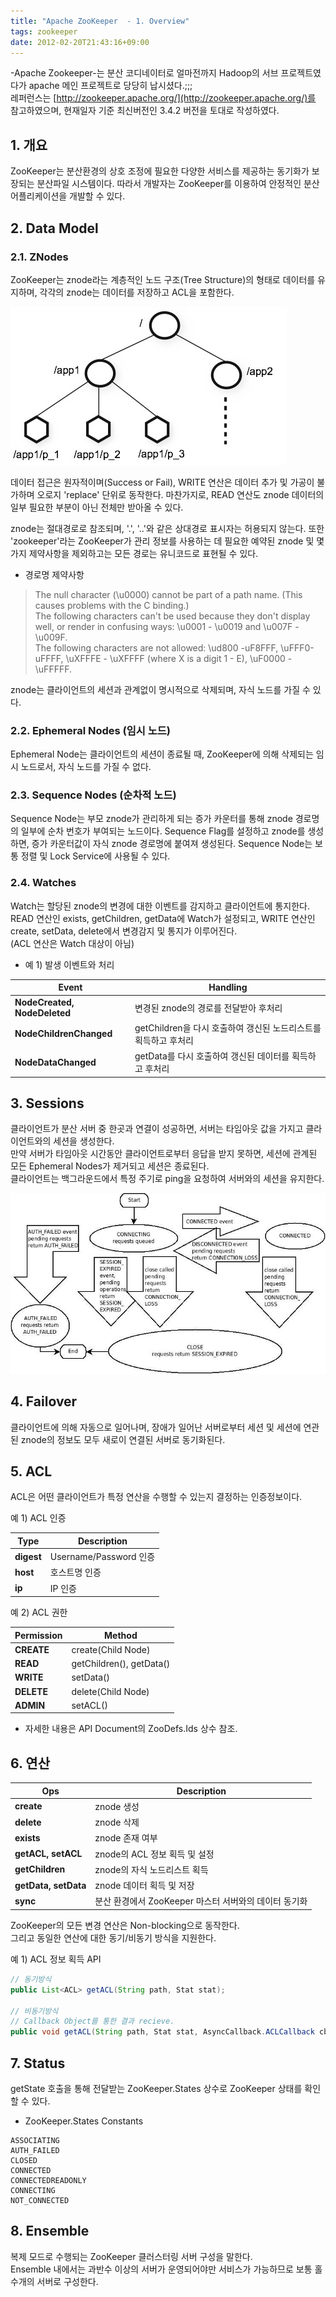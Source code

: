 ```yaml
---
title: "Apache ZooKeeper  - 1. Overview"
tags: zookeeper
date: 2012-02-20T21:43:16+09:00
---
```


-Apache Zookeeper-는 분산 코디네이터로 얼마전까지 Hadoop의 서브 프로젝트였다가 apache 메인 프로젝트로 당당히 납시셨다.;;;  
레퍼런스는 [http://zookeeper.apache.org/](http://zookeeper.apache.org/)를 참고하였으며, 현재일자 기준 최신버전인 3.4.2 버전을 토대로 작성하였다.

## 1. 개요
ZooKeeper는 분산환경의 상호 조정에 필요한 다양한 서비스를 제공하는 동기화가 보장되는 분산파일 시스템이다. 따라서 개발자는 ZooKeeper를 이용하여 안정적인 분산 어플리케이션을 개발할 수 있다.  
  

## 2. Data Model
### 2.1. ZNodes
ZooKeeper는 znode라는 계층적인 노드 구조(Tree Structure)의 형태로 데이터를 유지하며, 각각의 znode는 데이터를 저장하고 ACL을 포함한다.

![znode](/assets/image/2012-02-20-201202201201.jpg)

데이터 접근은 원자적이며(Success or Fail), WRITE 연산은 데이터 추가 및 가공이 불가하며 오로지 'replace' 단위로 동작한다. 마찬가지로, READ 연산도 znode 데이터의 일부 필요한 부분이 아닌 전체만 받아올 수 있다.   
  
znode는 절대경로로 참조되며, '.', '..'와 같은 상대경로 표시자는 허용되지 않는다. 또한 'zookeeper'라는 ZooKeeper가 관리 정보를 사용하는 데 필요한 예약된 znode 및 몇가지 제약사항을 제외하고는 모든 경로는 유니코드로 표현될 수 있다.  
  
- 경로명 제약사항  
> The null character (\u0000) cannot be part of a path name. (This causes problems with the C binding.)  
The following characters can't be used because they don't display well, or render in confusing ways: \u0001 - \u0019 and \u007F - \u009F.  
> The following characters are not allowed: \ud800 -uF8FFF, \uFFF0-uFFFF, \uXFFFE - \uXFFFF (where X is a digit 1 - E), \uF0000 - \uFFFFF.  

znode는 클라이언트의 세션과 관계없이 명시적으로 삭제되며, 자식 노드를 가질 수 있다.

  

### 2.2. Ephemeral Nodes (임시 노드)
Ephemeral Node는 클라이언트의 세션이 종료될 때, ZooKeeper에 의해 삭제되는 임시 노드로서, 자식 노드를 가질 수 없다.

### 2.3. Sequence Nodes (순차적 노드)
Sequence Node는 부모 znode가 관리하게 되는 증가 카운터를 통해 znode 경로명의 일부에 순차 번호가 부여되는 노드이다. Sequence Flag를 설정하고 znode를 생성하면, 증가 카운터값이 자식 znode 경로명에 붙여져 생성된다. Sequence Node는 보통 정렬 및 Lock Service에 사용될 수 있다.  

### 2.4. Watches
Watch는 할당된 znode의 변경에 대한 이벤트를 감지하고 클라이언트에 통지한다.  
READ 연산인 exists, getChildren, getData에 Watch가 설정되고, WRITE 연산인 create, setData, delete에서 변경감지 및 통지가 이루어진다.  
(ACL 연산은 Watch 대상이 아님)  
  
- 예 1) 발생 이벤트와 처리  

| Event | Handling |
|-------|----------|
| **NodeCreated, NodeDeleted** |  변경된 znode의 경로를 전달받아 후처리 |
| **NodeChildrenChanged** |  getChildren을 다시 호출하여 갱신된 노드리스트를 획득하고 후처리 |
| **NodeDataChanged** |  getData를 다시 호출하여 갱신된 데이터를 획득하고 후처리 |
  
  

## 3. Sessions
클라이언트가 분산 서버 중 한곳과 연결이 성공하면, 서버는 타임아웃 값을 가지고 클라이언트와의 세션을 생성한다.  
만약 서버가 타임아웃 시간동안 클라이언트로부터 응답을 받지 못하면, 세션에 관계된 모든 Ephemeral Nodes가 제거되고 세션은 종료된다.  
클라이언트는 백그라운드에서 특정 주기로 ping을 요청하여 서버와의 세션을 유지한다.

![zk sessions](/assets/image/2012-02-20-201202201151.jpg)

## 4. Failover
클라이언트에 의해 자동으로 일어나며, 장애가 일어난 서버로부터 세션 및 세션에 연관된 znode의 정보도 모두 새로이 연결된 서버로 동기화된다.  
  

## 5. ACL
ACL은 어떤 클라이언트가 특정 연산을 수행할 수 있는지 결정하는 인증정보이다.  
  
예 1) ACL 인증  

| Type | Description |
|-------|----------|
| **digest** | Username/Password 인증 |
| **host** | 호스트명 인증 |
| **ip** | IP 인증 |

  
예 2) ACL 권한  

| Permission | Method |
|-------|----------|
| **CREATE** | create(Child Node) |
| **READ** | getChildren(), getData() |
| **WRITE** | setData() |
| **DELETE** | delete(Child Node) |
| **ADMIN** | setACL() |

- 자세한 내용은 API Document의 ZooDefs.Ids 상수 참조.
  
  

## 6. 연산

| Ops | Description |
|-------|----------|
| **create** | znode 생성 |
| **delete** | znode 삭제 |
| **exists** | znode 존재 여부 |
| **getACL, setACL** | znode의 ACL 정보 획득 및 설정 |
| **getChildren** | znode의 자식 노드리스트 획득 |
| **getData, setData** | znode 데이터 획득 및 저장 |
| **sync** | 분산 환경에서 ZooKeeper 마스터 서버와의 데이터 동기화 |

ZooKeeper의 모든 변경 연산은 Non-blocking으로 동작한다.  
그리고 동일한 연산에 대한 동기/비동기 방식을 지원한다.  
  
예 1) ACL 정보 획득 API  
```java
// 동기방식
public List<ACL> getACL(String path, Stat stat);

// 비동기방식
// Callback Object를 통한 결과 recieve.
public void getACL(String path, Stat stat, AsyncCallback.ACLCallback cb, Object ctx);
```
  

## 7. Status
getState 호출을 통해 전달받는 ZooKeeper.States 상수로 ZooKeeper 상태를 확인할 수 있다.  
  
- ZooKeeper.States Constants  
```
ASSOCIATING  
AUTH_FAILED  
CLOSED  
CONNECTED  
CONNECTEDREADONLY  
CONNECTING  
NOT_CONNECTED  
```

## 8. Ensemble
복제 모드로 수행되는 ZooKeeper 클러스터링 서버 구성을 말한다.  
Ensemble 내에서는 과반수 이상의 서버가 운영되어야만 서비스가 가능하므로 보통 홀수개의 서버로 구성한다.

